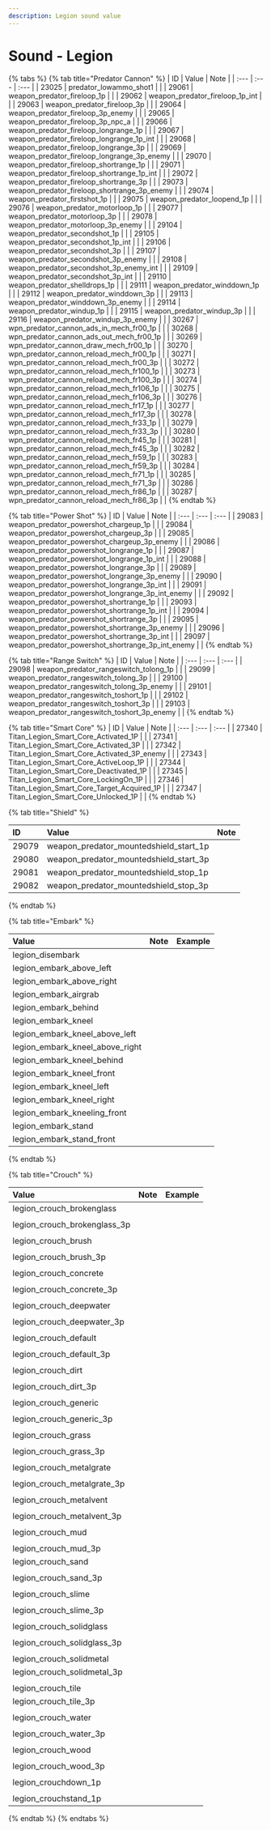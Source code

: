 ```yaml
---
description: Legion sound value
---
```


# Sound - Legion

{% tabs %}
{% tab title="Predator Cannon" %}
| ID | Value | Note |
| :--- | :--- | :--- |
| 23025 | predator\_lowammo\_shot1 |  |
| 29061 | weapon\_predator\_fireloop\_1p |  |
| 29062 | weapon\_predator\_fireloop\_1p\_int |  |
| 29063 | weapon\_predator\_fireloop\_3p |  |
| 29064 | weapon\_predator\_fireloop\_3p\_enemy |  |
| 29065 | weapon\_predator\_fireloop\_3p\_npc\_a |  |
| 29066 | weapon\_predator\_fireloop\_longrange\_1p |  |
| 29067 | weapon\_predator\_fireloop\_longrange\_1p\_int |  |
| 29068 | weapon\_predator\_fireloop\_longrange\_3p |  |
| 29069 | weapon\_predator\_fireloop\_longrange\_3p\_enemy |  |
| 29070 | weapon\_predator\_fireloop\_shortrange\_1p |  |
| 29071 | weapon\_predator\_fireloop\_shortrange\_1p\_int |  |
| 29072 | weapon\_predator\_fireloop\_shortrange\_3p |  |
| 29073 | weapon\_predator\_fireloop\_shortrange\_3p\_enemy |  |
| 29074 | weapon\_predator\_firstshot\_1p |  |
| 29075 | weapon\_predator\_loopend\_1p |  |
| 29076 | weapon\_predator\_motorloop\_1p |  |
| 29077 | weapon\_predator\_motorloop\_3p |  |
| 29078 | weapon\_predator\_motorloop\_3p\_enemy |  |
| 29104 | weapon\_predator\_secondshot\_1p |  |
| 29105 | weapon\_predator\_secondshot\_1p\_int |  |
| 29106 | weapon\_predator\_secondshot\_3p |  |
| 29107 | weapon\_predator\_secondshot\_3p\_enemy |  |
| 29108 | weapon\_predator\_secondshot\_3p\_enemy\_int |  |
| 29109 | weapon\_predator\_secondshot\_3p\_int |  |
| 29110 | weapon\_predator\_shelldrops\_1p |  |
| 29111 | weapon\_predator\_winddown\_1p |  |
| 29112 | weapon\_predator\_winddown\_3p |  |
| 29113 | weapon\_predator\_winddown\_3p\_enemy |  |
| 29114 | weapon\_predator\_windup\_1p |  |
| 29115 | weapon\_predator\_windup\_3p |  |
| 29116 | weapon\_predator\_windup\_3p\_enemy |  |
| 30267 | wpn\_predator\_cannon\_ads\_in\_mech\_fr00\_1p |  |
| 30268 | wpn\_predator\_cannon\_ads\_out\_mech\_fr00\_1p |  |
| 30269 | wpn\_predator\_cannon\_draw\_mech\_fr00\_1p |  |
| 30270 | wpn\_predator\_cannon\_reload\_mech\_fr00\_1p |  |
| 30271 | wpn\_predator\_cannon\_reload\_mech\_fr00\_3p |  |
| 30272 | wpn\_predator\_cannon\_reload\_mech\_fr100\_1p |  |
| 30273 | wpn\_predator\_cannon\_reload\_mech\_fr100\_3p |  |
| 30274 | wpn\_predator\_cannon\_reload\_mech\_fr106\_1p |  |
| 30275 | wpn\_predator\_cannon\_reload\_mech\_fr106\_3p |  |
| 30276 | wpn\_predator\_cannon\_reload\_mech\_fr17\_1p |  |
| 30277 | wpn\_predator\_cannon\_reload\_mech\_fr17\_3p |  |
| 30278 | wpn\_predator\_cannon\_reload\_mech\_fr33\_1p |  |
| 30279 | wpn\_predator\_cannon\_reload\_mech\_fr33\_3p |  |
| 30280 | wpn\_predator\_cannon\_reload\_mech\_fr45\_1p |  |
| 30281 | wpn\_predator\_cannon\_reload\_mech\_fr45\_3p |  |
| 30282 | wpn\_predator\_cannon\_reload\_mech\_fr59\_1p |  |
| 30283 | wpn\_predator\_cannon\_reload\_mech\_fr59\_3p |  |
| 30284 | wpn\_predator\_cannon\_reload\_mech\_fr71\_1p |  |
| 30285 | wpn\_predator\_cannon\_reload\_mech\_fr71\_3p |  |
| 30286 | wpn\_predator\_cannon\_reload\_mech\_fr86\_1p |  |
| 30287 | wpn\_predator\_cannon\_reload\_mech\_fr86\_3p |  |
{% endtab %}

{% tab title="Power Shot" %}
| ID | Value | Note |
| :--- | :--- | :--- |
| 29083 | weapon\_predator\_powershot\_chargeup\_1p |  |
| 29084 | weapon\_predator\_powershot\_chargeup\_3p |  |
| 29085 | weapon\_predator\_powershot\_chargeup\_3p\_enemy |  |
| 29086 | weapon\_predator\_powershot\_longrange\_1p |  |
| 29087 | weapon\_predator\_powershot\_longrange\_1p\_int |  |
| 29088 | weapon\_predator\_powershot\_longrange\_3p |  |
| 29089 | weapon\_predator\_powershot\_longrange\_3p\_enemy |  |
| 29090 | weapon\_predator\_powershot\_longrange\_3p\_int |  |
| 29091 | weapon\_predator\_powershot\_longrange\_3p\_int\_enemy |  |
| 29092 | weapon\_predator\_powershot\_shortrange\_1p |  |
| 29093 | weapon\_predator\_powershot\_shortrange\_1p\_int |  |
| 29094 | weapon\_predator\_powershot\_shortrange\_3p |  |
| 29095 | weapon\_predator\_powershot\_shortrange\_3p\_enemy |  |
| 29096 | weapon\_predator\_powershot\_shortrange\_3p\_int |  |
| 29097 | weapon\_predator\_powershot\_shortrange\_3p\_int\_enemy |  |
{% endtab %}

{% tab title="Range Switch" %}
| ID | Value | Note |
| :--- | :--- | :--- |
| 29098 | weapon\_predator\_rangeswitch\_tolong\_1p |  |
| 29099 | weapon\_predator\_rangeswitch\_tolong\_3p |  |
| 29100 | weapon\_predator\_rangeswitch\_tolong\_3p\_enemy |  |
| 29101 | weapon\_predator\_rangeswitch\_toshort\_1p |  |
| 29102 | weapon\_predator\_rangeswitch\_toshort\_3p |  |
| 29103 | weapon\_predator\_rangeswitch\_toshort\_3p\_enemy |  |
{% endtab %}

{% tab title="Smart Core" %}
| ID | Value | Note |
| :--- | :--- | :--- |
| 27340 | Titan\_Legion\_Smart\_Core\_Activated\_1P |  |
| 27341 | Titan\_Legion\_Smart\_Core\_Activated\_3P |  |
| 27342 | Titan\_Legion\_Smart\_Core\_Activated\_3P\_enemy |  |
| 27343 | Titan\_Legion\_Smart\_Core\_ActiveLoop\_1P |  |
| 27344 | Titan\_Legion\_Smart\_Core\_Deactivated\_1P |  |
| 27345 | Titan\_Legion\_Smart\_Core\_LockingOn\_1P |  |
| 27346 | Titan\_Legion\_Smart\_Core\_Target\_Acquired\_1P |  |
| 27347 | Titan\_Legion\_Smart\_Core\_Unlocked\_1P |  |
{% endtab %}

{% tab title="Shield" %}


| ID | Value | Note |
| :--- | :--- | :--- |
| 29079 | weapon\_predator\_mountedshield\_start\_1p |  |
| 29080 | weapon\_predator\_mountedshield\_start\_3p |  |
| 29081 | weapon\_predator\_mountedshield\_stop\_1p |  |
| 29082 | weapon\_predator\_mountedshield\_stop\_3p |  |
{% endtab %}

{% tab title="Embark" %}


| Value | Note | Example |
| :--- | :--- | :--- |
| legion\_disembark |  |  |
| legion\_embark\_above\_left |  |  |
| legion\_embark\_above\_right |  |  |
| legion\_embark\_airgrab |  |  |
| legion\_embark\_behind |  |  |
| legion\_embark\_kneel |  |  |
| legion\_embark\_kneel\_above\_left |  |  |
| legion\_embark\_kneel\_above\_right |  |  |
| legion\_embark\_kneel\_behind |  |  |
| legion\_embark\_kneel\_front |  |  |
| legion\_embark\_kneel\_left |  |  |
| legion\_embark\_kneel\_right |  |  |
| legion\_embark\_kneeling\_front |  |  |
| legion\_embark\_stand |  |  |
| legion\_embark\_stand\_front |  |  |
{% endtab %}

{% tab title="Crouch" %}


| Value | Note | Example |
| :--- | :--- | :--- |
| legion\_crouch\_brokenglass |  |  |
| legion\_crouch\_brokenglass\_3p |  |  |
| legion\_crouch\_brush |  |  |
| legion\_crouch\_brush\_3p |  |  |
| legion\_crouch\_concrete |  |  |
| legion\_crouch\_concrete\_3p |  |  |
| legion\_crouch\_deepwater |  |  |
| legion\_crouch\_deepwater\_3p |  |  |
| legion\_crouch\_default |  |  |
| legion\_crouch\_default\_3p |  |  |
| legion\_crouch\_dirt |  |  |
| legion\_crouch\_dirt\_3p |  |  |
| legion\_crouch\_generic |  |  |
| legion\_crouch\_generic\_3p |  |  |
| legion\_crouch\_grass |  |  |
| legion\_crouch\_grass\_3p |  |  |
| legion\_crouch\_metalgrate |  |  |
| legion\_crouch\_metalgrate\_3p |  |  |
| legion\_crouch\_metalvent |  |  |
| legion\_crouch\_metalvent\_3p |  |  |
| legion\_crouch\_mud |  |  |
| legion\_crouch\_mud\_3p |  |  |
| legion\_crouch\_sand |  |  |
| legion\_crouch\_sand\_3p |  |  |
| legion\_crouch\_slime |  |  |
| legion\_crouch\_slime\_3p |  |  |
| legion\_crouch\_solidglass |  |  |
| legion\_crouch\_solidglass\_3p |  |  |
| legion\_crouch\_solidmetal |  |  |
| legion\_crouch\_solidmetal\_3p |  |  |
| legion\_crouch\_tile |  |  |
| legion\_crouch\_tile\_3p |  |  |
| legion\_crouch\_water |  |  |
| legion\_crouch\_water\_3p |  |  |
| legion\_crouch\_wood |  |  |
| legion\_crouch\_wood\_3p |  |  |
| legion\_crouchdown\_1p |  |  |
| legion\_crouchstand\_1p |  |  |
{% endtab %}
{% endtabs %}

